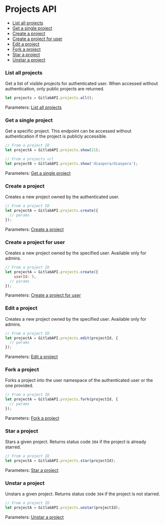 # Projects API

* [List all projects](#list-all-projects)
* [Get a single project](#get-a-single-project)
* [Create a project](#create-a-project)
* [Create a project for user](#create-a-project-for-user)
* [Edit a project](#edit-a-project)
* [Fork a project](#fork-a-project)
* [Star a project](#star-a-project)
* [Unstar a project](#unstar-a-project)


### List all projects

Get a list of visible projects for authenticated user. When accessed without authentication, only public projects are returned.

```javascript
let projects = GitlabAPI.projects.all();
```

Parameters: [List all projects](https://github.com/gitlabhq/gitlabhq/blob/master/doc/api/projects.md#list-projects)


### Get a single project

Get a specific project. This endpoint can be accessed without authentication if
the project is publicly accessible.

```javascript
// From a project ID
let projectA = GitlabAPI.projects.show(21);

// From a projects url
let projectB = GitlabAPI.projects.show('diaspora/diaspora');
```

Parameters: [Get a single project](https://github.com/gitlabhq/gitlabhq/blob/master/doc/api/projects.md#get-single-project)


### Create a project

Creates a new project owned by the authenticated user.

```javascript
// From a project ID
let projectA = GitlabAPI.projects.create({
  // params
});
```
Parameters: [Create a project](https://github.com/gitlabhq/gitlabhq/blob/master/doc/api/projects.md#create-project)


### Create a project for user

Creates a new project owned by the specified user. Available only for admins.

```javascript
// From a project ID
let projectA = GitlabAPI.projects.create({
	userId: 5,
  // params
});
```
Parameters: [Create a project for user](https://github.com/gitlabhq/gitlabhq/blob/master/doc/api/projects.md#create-project-for-user)


### Edit a project

Creates a new project owned by the specified user. Available only for admins.

```javascript
// From a project ID
let projectA = GitlabAPI.projects.edit(projectId, {
  // params
});
```
Parameters: [Edit a project](https://github.com/gitlabhq/gitlabhq/blob/master/doc/api/projects.md#edit-project)


### Fork a project

Forks a project into the user namespace of the authenticated user or the one provided.

```javascript
// From a project ID
let projectA = GitlabAPI.projects.fork(projectId, {
  // params
});
```
Parameters: [Fork a project](https://github.com/gitlabhq/gitlabhq/blob/master/doc/api/projects.md#fork-project)


### Star a project

Stars a given project. Returns status code `304` if the project is already starred.

```javascript
// From a project ID
let projectA = GitlabAPI.projects.star(projectId);
```
Parameters: [Star a project](https://github.com/gitlabhq/gitlabhq/blob/master/doc/api/projects.md#star-a-project)


### Unstar a project

Unstars a given project. Returns status code `304` if the project is not starred.

```javascript
// From a project ID
let projectA = GitlabAPI.projects.unstar(projectId);
```
Parameters: [Unstar a project](https://github.com/gitlabhq/gitlabhq/blob/master/doc/api/projects.md#unstar-a-project)

